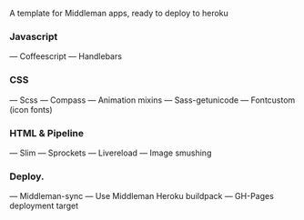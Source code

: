A template for Middleman apps, ready to deploy to heroku

### Javascript
— Coffeescript
— Handlebars

### CSS
— Scss
— Compass
— Animation mixins
— Sass-getunicode
— Fontcustom (icon fonts)

### HTML & Pipeline
— Slim
— Sprockets
— Livereload
— Image smushing

### Deploy.
— Middleman-sync
— Use Middleman Heroku buildpack
— GH-Pages deployment target
